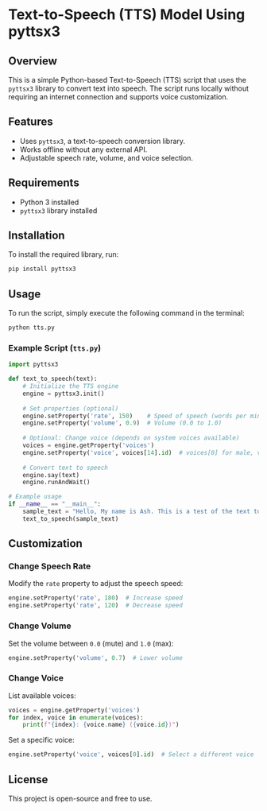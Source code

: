 # Text-to-Speech (TTS) Model Using pyttsx3

## Overview
This is a simple Python-based Text-to-Speech (TTS) script that uses the `pyttsx3` library to convert text into speech. The script runs locally without requiring an internet connection and supports voice customization.

## Features
- Uses `pyttsx3`, a text-to-speech conversion library.
- Works offline without any external API.
- Adjustable speech rate, volume, and voice selection.

## Requirements
- Python 3 installed
- `pyttsx3` library installed

## Installation
To install the required library, run:
```bash
pip install pyttsx3
```

## Usage
To run the script, simply execute the following command in the terminal:

```bash
python tts.py
```

### Example Script (`tts.py`)
```python
import pyttsx3

def text_to_speech(text):
    # Initialize the TTS engine
    engine = pyttsx3.init()
    
    # Set properties (optional)
    engine.setProperty('rate', 150)    # Speed of speech (words per minute)
    engine.setProperty('volume', 0.9)  # Volume (0.0 to 1.0)
    
    # Optional: Change voice (depends on system voices available)
    voices = engine.getProperty('voices')
    engine.setProperty('voice', voices[14].id)  # voices[0] for male, voices[1] for female (if available)
    
    # Convert text to speech
    engine.say(text)
    engine.runAndWait()

# Example usage
if __name__ == "__main__":
    sample_text = "Hello, My name is Ash. This is a test of the text to speech system. This group consists of Ashwin Bijoy, Reethika Shree and Nivya Raju. They belong to the Data Science Department. Thank You for listening to me"
    text_to_speech(sample_text)
```

## Customization
### Change Speech Rate
Modify the `rate` property to adjust the speech speed:
```python
engine.setProperty('rate', 180)  # Increase speed
engine.setProperty('rate', 120)  # Decrease speed
```

### Change Volume
Set the volume between `0.0` (mute) and `1.0` (max):
```python
engine.setProperty('volume', 0.7)  # Lower volume
```

### Change Voice
List available voices:
```python
voices = engine.getProperty('voices')
for index, voice in enumerate(voices):
    print(f"{index}: {voice.name} ({voice.id})")
```
Set a specific voice:
```python
engine.setProperty('voice', voices[0].id)  # Select a different voice
```

## License
This project is open-source and free to use.


